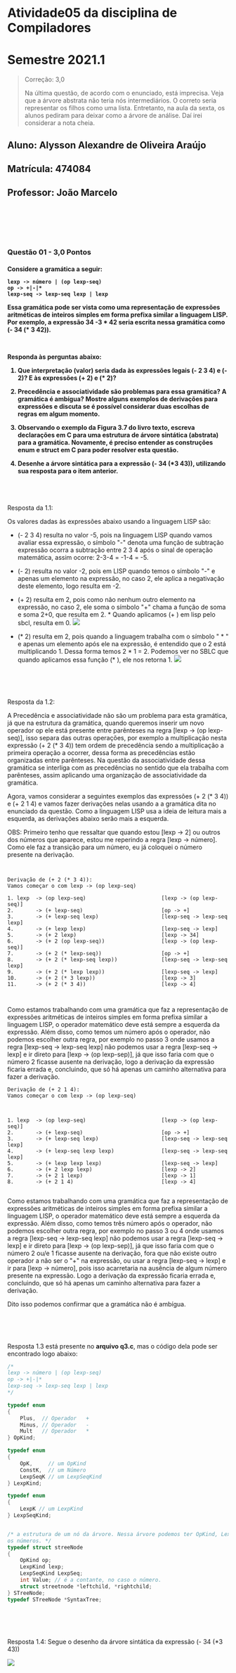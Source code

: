 # Atividade05 da disciplina de Compiladores
# Semestre 2021.1
> Correção: 3,0
> 
> Na última questão, de acordo com o enunciado, está imprecisa. Veja que a árvore abstrata não teria nós intermediários. O correto seria
> representar os filhos como uma lista. Entretanto, na aula da sexta, os alunos pediram para deixar como a árvore de análise. Daí
> irei considerar a nota cheia.



## Aluno:     Alysson Alexandre de Oliveira Araújo
## Matrícula: 474084
## Professor: João Marcelo

#



<br>
<br>
<br>

### Questão 01 - 3,0 Pontos

<h4>

Considere a gramática a seguir:

~~~~
lexp -> número | (op lexp-seq)
op -> +|-|*
lexp-seq -> lexp-seq lexp | lexp
~~~~

Essa gramática pode ser vista como uma representação de expressões aritméticas de inteiros simples em forma prefixa similar a linguagem LISP. Por exemplo, a expressão 34 -3 * 42 seria escrita nessa gramática como (- 34 (* 3 42)).

<br>

Responda às perguntas abaixo:


1. Que interpretação (valor) seria dada às expressões legais (- 2 3 4) e (- 2)? E às expressões (+ 2) e (* 2)?


2. Precedência e associatividade são problemas para essa gramática? A gramática é ambígua? Mostre alguns exemplos de derivações para expressões e discuta se é possível considerar duas escolhas de regras em algum momento.

3. Observando o exemplo da Figura 3.7 do livro texto, escreva declarações em C para uma estrutura de árvore sintática (abstrata) para a gramática. Novamente, é preciso entender as construções enum e struct em C para poder resolver esta questão.

4. Desenhe a árvore sintática para a expressão (- 34 (*3 43)), utilizando sua resposta para o item anterior.

</h4>


<br>
<br>

Resposta da 1.1:

Os valores dadas às expressões abaixo usando a linguagem LISP são:

* (- 2 3 4) resulta no valor -5, pois na linguagem LISP quando vamos avaliar essa expressão, o símbolo "-" denota uma função de subtração expressão ocorra a subtração entre 2 3 4 após o sinal de operação matemática, assim ocorre: 2-3-4 = -1-4 = -5.

* (- 2) resulta no valor -2, pois em LISP quando temos o símbolo "-" e apenas um elemento na expressão, no caso 2, ele aplica a negativação deste elemento, logo resulta em -2.

* (+ 2) resulta em 2, pois como não nenhum outro elemento na expressão, no caso 2, ele soma o símbolo "+" chama a função de soma e soma 2+0, que resulta em 2. * Quando aplicamos (+ ) em lisp pelo sbcl, resulta em 0.
![](sbcl2.png)

* (* 2) resulta em 2, pois quando a linguagem trabalha com o símbolo " * " e apenas um elemento após ele na expressão, é entendido que o 2 está multiplicando 1. Dessa forma temos 2 * 1 = 2. Podemos ver no SBLC que quando aplicamos essa função (* ), ele nos retorna 1.
![](sbcl1.png)

<br>
<br>
<br>

Resposta da 1.2:




A Precedência e associatividade não são um problema para esta gramática, já que na estrutura da gramática, quando queremos inserir um novo operador op ele está presente entre parênteses na regra [lexp -> (op lexp-seq)], isso separa das outras operações, por exemplo a multiplicação nesta expressão (+ 2 (* 3 4)) tem ordem de precedência sendo a multiplicação a primeira operação a ocorrer, dessa forma as precedências estão organizadas entre parênteses. Na questão da associatividade dessa gramática se interliga com as precedências no sentido que ela trabalha com parênteses, assim aplicando uma organização de associatividade da gramática.

Agora, vamos considerar a seguintes exemplos das expressões (+ 2 (* 3 4)) e (+ 2 1 4) e vamos fazer derivações nelas usando a a gramática dita no enunciado da questão. Como a linguagem LISP usa a ideia de leitura mais a esquerda, as derivações abaixo serão mais a esquerda.

OBS: Primeiro tenho que ressaltar que quando estou [lexp -> 2] ou outros dos números que aparece, estou me reperindo a regra [lexp -> número]. Como ele faz a transição para um número, eu já coloquei o número presente na derivação.

~~~~


Derivação de (+ 2 (* 3 4)):
Vamos começar o com lexp -> (op lexp-seq)

1. lexp  -> (op lexp-seq)                        [lexp -> (op lexp-seq)] 
2.       -> (+ lexp-seq)                         [op -> +]
3.       -> (+ lexp-seq lexp)                    [lexp-seq -> lexp-seq lexp]
4.       -> (+ lexp lexp)                        [lexp-seq -> lexp]
5.       -> (+ 2 lexp)                           [lexp -> 34] 
6.       -> (+ 2 (op lexp-seq))                  [lexp -> (op lexp-seq)] 
7.       -> (+ 2 (* lexp-seq))                   [op -> +] 
8.       -> (+ 2 (* lexp-seq lexp))              [lexp-seq -> lexp-seq lexp]
9.       -> (+ 2 (* lexp lexp))                  [lexp-seq -> lexp]
10.      -> (+ 2 (* 3 lexp))                     [lexp -> 3]
11.      -> (+ 2 (* 3 4))                        [lexp -> 4]



~~~~

    
    
Como estamos trabalhando com uma gramática que faz a representação de expressões aritméticas de inteiros simples em forma prefixa similar a linguagem LISP, o operador matemático deve está sempre a esquerda da expressão. Além disso, como temos um número após o operador, não podemos escolher outra regra, por exemplo no passo 3 onde usamos a regra [lexp-seq -> lexp-seq lexp] não podemos usar a regra [lexp-seq -> lexp] e ir direto para [lexp -> (op lexp-sep)], já que isso faria com que o número 2 ficasse ausente na derivação, logo a derivação da expressão ficaria errada e, concluindo, que só há apenas um caminho alternativa para fazer a derivação. 



~~~~
Derivação de (+ 2 1 4):
Vamos começar o com lexp -> (op lexp-seq)



1. lexp  -> (op lexp-seq)                        [lexp -> (op lexp-seq)] 
2.       -> (+ lexp-seq)                         [op -> +]
3.       -> (+ lexp-seq lexp)                    [lexp-seq -> lexp-seq lexp]
4.       -> (+ lexp-seq lexp lexp)               [lexp-seq -> lexp-seq lexp]
5.       -> (+ lexp lexp lexp)                   [lexp-seq -> lexp]
6.       -> (+ 2 lexp lexp)                      [lexp -> 2]
7.       -> (+ 2 1 lexp)                         [lexp -> 1]
8.       -> (+ 2 1 4)                            [lexp -> 4]


~~~~

Como estamos trabalhando com uma gramática que faz a representação de expressões aritméticas de inteiros simples em forma prefixa similar a linguagem LISP, o operador matemático deve está sempre a esquerda da expressão. Além disso, como temos três número após o operador, não podemos escolher outra regra, por exemplo no passo 3 ou 4 onde usamos a regra [lexp-seq -> lexp-seq lexp] não podemos usar a regra [lexp-seq -> lexp] e ir direto para [lexp -> (op lexp-sep)], já que isso faria com que o número 2 ou/e 1 ficasse ausente na derivação, fora que não existe outro operador a não ser o "+" na expressão, ou usar a regra [lexp-seq -> lexp] e ir para [lexp -> número], pois isso acarretaria na ausência de algum número presente na expressão. Logo a derivação da expressão ficaria errada e, concluindo, que só há apenas um caminho alternativa para fazer a derivação. 

Dito isso podemos confirmar que a gramática não é ambígua.

<br>
<br>
<br>

Resposta 1.3 está presente no **arquivo q3.c**, mas o código dela pode ser encontrado logo abaixo:

```C
/*
lexp -> número | (op lexp-seq)
op -> +|-|*
lexp-seq -> lexp-seq lexp | lexp
*/

typedef enum
{
    Plus,  // Operador   +
    Minus, // Operador   -
    Mult   // Operador   *
} OpKind;

typedef enum
{
    OpK,     // um OpKind
    ConstK,  // um Número
    LexpSeqK // um LexpSeqKind
} LexpKind;

typedef enum
{
    LexpK // um LexpKind
} LexpSeqKind;


/* a estrutura de um nó da árvore. Nessa árvore podemos ter OpKind, LexpKind, LexpSeqKind e um Value que representa
os números. */
typedef struct streeNode
{
    OpKind op;
    LexpKind lexp;
    LexpSeqKind LexpSeq;
    int Value; // é a contante, no caso o número.
    struct streetnode *leftchild, *rightchild; 
} STreeNode;
typedef STreeNode *SyntaxTree;
```


<br>
<br>
<br>

Resposta 1.4: Segue o desenho da árvore sintática da expressão (- 34 (*3 43))

![](arvore014.png)
